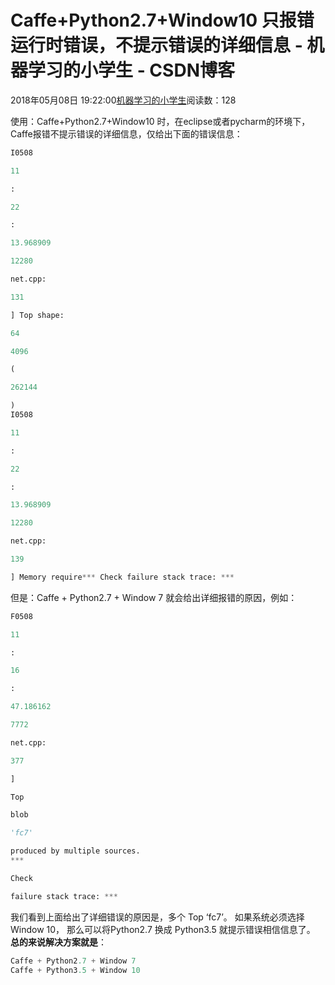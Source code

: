 
# Caffe+Python2.7+Window10 只报错运行时错误，不提示错误的详细信息 - 机器学习的小学生 - CSDN博客


2018年05月08日 19:22:00[机器学习的小学生](https://me.csdn.net/xuluhui123)阅读数：128


使用：Caffe+Python2.7+Window10 时，在eclipse或者pycharm的环境下，Caffe报错不提示错误的详细信息，仅给出下面的错误信息：
```python
I0508
```
```python
11
```
```python
:
```
```python
22
```
```python
:
```
```python
13.968909
```
```python
12280
```
```python
net.cpp:
```
```python
131
```
```python
] Top shape:
```
```python
64
```
```python
4096
```
```python
(
```
```python
262144
```
```python
)
I0508
```
```python
11
```
```python
:
```
```python
22
```
```python
:
```
```python
13.968909
```
```python
12280
```
```python
net.cpp:
```
```python
139
```
```python
] Memory require*** Check failure stack trace: ***
```
但是：Caffe + Python2.7 + Window 7 就会给出详细报错的原因，例如：
```python
F0508
```
```python
11
```
```python
:
```
```python
16
```
```python
:
```
```python
47.186162
```
```python
7772
```
```python
net.cpp:
```
```python
377
```
```python
]
```
```python
Top
```
```python
blob
```
```python
'fc7'
```
```python
produced by multiple sources.
***
```
```python
Check
```
```python
failure stack trace: ***
```
我们看到上面给出了详细错误的原因是，多个 Top ‘fc7’。
如果系统必须选择Window 10， 那么可以将Python2.7 换成 Python3.5 就提示错误相信信息了。
**总的来说解决方案就是**：
```python
Caffe + Python2.7 + Window 7
Caffe + Python3.5 + Window 10
```

